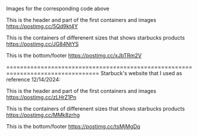 Images for the corresponding code above

This is the header and part of the first containers and images
https://postimg.cc/5Qd9kt4Y


This is the containers of differenent sizes that shows starbucks products
https://postimg.cc/JG84NtYS


This is the bottom/footer
https://postimg.cc/xJbTRm2V

=================================================================================
Starbuck's website that I used as reference 12/14/2024:

This is the header and part of the first containers and images
https://postimg.cc/zLHrZ1Pn


This is the containers of differenent sizes that shows starbucks products
https://postimg.cc/MMk8zrhg


This is the bottom/footer
https://postimg.cc/tsMjMgDq
